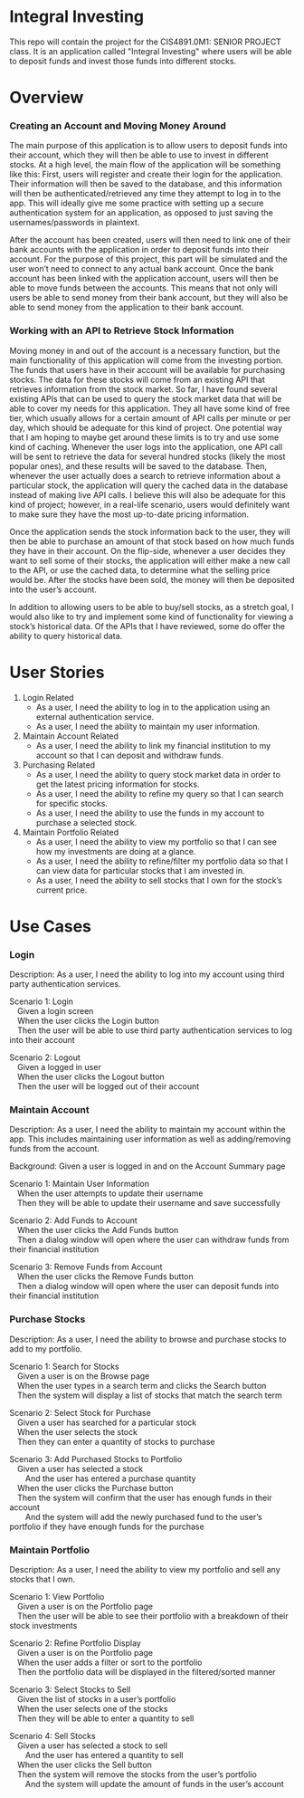 # Integral Investing
This repo will contain the project for the CIS4891.0M1: SENIOR PROJECT class. It is an application called "Integral Investing" where users will be able to deposit funds and invest those funds into different stocks.

# Overview
### Creating an Account and Moving Money Around
	
The main purpose of this application is to allow users to deposit funds into their account, which they will then be able to use to invest in different stocks. At a high level, the main flow of the application will be something like this: First, users will register and create their login for the application. Their information will then be saved to the database, and this information will then be authenticated/retrieved any time they attempt to log in to the app. This will ideally give me some practice with setting up a secure authentication system for an application, as opposed to just saving the usernames/passwords in plaintext.
 
After the account has been created, users will then need to link one of their bank accounts with the application in order to deposit funds into their account. For the purpose of this project, this part will be simulated and the user won’t need to connect to any actual bank account. Once the bank account has been linked with the application account, users will then be able to move funds between the accounts. This means that not only will users be able to send money from their bank account, but they will also be able to send money from the application to their bank account.

### Working with an API to Retrieve Stock Information
	
Moving money in and out of the account is a necessary function, but the main functionality of this application will come from the investing portion. The funds that users have in their account will be available for purchasing stocks. The data for these stocks will come from an existing API that retrieves information from the stock market. So far, I have found several existing APIs that can be used to query the stock market data that will be able to cover my needs for this application. They all have some kind of free tier, which usually allows for a certain amount of API calls per minute or per day, which should be adequate for this kind of project. One potential way that I am hoping to maybe get around these limits is to try and use some kind of caching. Whenever the user logs into the application, one API call will be sent to retrieve the data for several hundred stocks (likely the most popular ones), and these results will be saved to the database. Then, whenever the user actually does a search to retrieve information about a particular stock, the application will query the cached data in the database instead of making live API calls. I believe this will also be adequate for this kind of project; however, in a real-life scenario, users would definitely want to make sure they have the most up-to-date pricing information.
	
Once the application sends the stock information back to the user, they will then be able to purchase an amount of that stock based on how much funds they have in their account. On the flip-side, whenever a user decides they want to sell some of their stocks, the application will either make a new call to the API, or use the cached data, to determine what the selling price would be. After the stocks have been sold, the money will then be deposited into the user’s account.
	
In addition to allowing users to be able to buy/sell stocks, as a stretch goal, I would also like to try and implement some kind of functionality for viewing a stock’s historical data. Of the APIs that I have reviewed, some do offer the ability to query historical data.

# User Stories
1. Login Related
   - As a user, I need the ability to log in to the application using an external authentication service. 
   - As a user, I need the ability to maintain my user information.
2. Maintain Account Related
   - As a user, I need the ability to link my financial institution to my account so that I can deposit and withdraw funds.
3. Purchasing Related
   - As a user, I need the ability to query stock market data in order to get the latest pricing information for stocks. 
   - As a user, I need the ability to refine my query so that I can search for specific stocks.
   - As a user, I need the ability to use the funds in my account to purchase a selected stock.
4. Maintain Portfolio Related
   - As a user, I need the ability to view my portfolio so that I can see how my investments are doing at a glance.
   - As a user, I need the ability to refine/filter my portfolio data so that I can view data for particular stocks that I am invested in.
   - As a user, I need the ability to sell stocks that I own for the stock’s current price.

# Use Cases
### Login
Description: As a user, I need the ability to log into my account using third party authentication services.

Scenario 1: Login
</br>&emsp;Given a login screen
</br>&emsp;When the user clicks the Login button
</br>&emsp;Then the user will be able to use third party authentication services to log into their account

Scenario 2: Logout
</br>&emsp;Given a logged in user
</br>&emsp;When the user clicks the Logout button
</br>&emsp;Then the user will be logged out of their account

### Maintain Account
Description: As a user, I need the ability to maintain my account within the app. This includes maintaining user information as well as adding/removing funds from the account.

Background: Given a user is logged in and on the Account Summary page

Scenario 1: Maintain User Information
</br>&emsp;When the user attempts to update their username
</br>&emsp;Then they will be able to update their username and save successfully

Scenario 2: Add Funds to Account
</br>&emsp;When the user clicks the Add Funds button
</br>&emsp;Then a dialog window will open where the user can withdraw funds from their financial institution

Scenario 3: Remove Funds from Account
</br>&emsp;When the user clicks the Remove Funds button
</br>&emsp;Then a dialog window will open where the user can deposit funds into their financial institution

### Purchase Stocks
Description: As a user, I need the ability to browse and purchase stocks to add to my portfolio.

Scenario 1: Search for Stocks
</br>&emsp;Given a user is on the Browse page
</br>&emsp;When the user types in a search term and clicks the Search button
</br>&emsp;Then the system will display a list of stocks that match the search term

Scenario 2: Select Stock for Purchase
</br>&emsp;Given a user has searched for a particular stock
</br>&emsp;When the user selects the stock
</br>&emsp;Then they can enter a quantity of stocks to purchase

Scenario 3: Add Purchased Stocks to Portfolio
</br>&emsp;Given a user has selected a stock 
</br>&emsp;&emsp;And the user has entered a purchase quantity
</br>&emsp;When the user clicks the Purchase button
</br>&emsp;Then the system will confirm that the user has enough funds in their account
</br>&emsp;&emsp;And the system will add the newly purchased fund to the user’s portfolio if they have enough funds for the purchase

### Maintain Portfolio
Description: As a user, I need the ability to view my portfolio and sell any stocks that I own.

Scenario 1: View Portfolio
</br>&emsp;Given a user is on the Portfolio page
</br>&emsp;Then the user will be able to see their portfolio with a breakdown of their stock investments

Scenario 2: Refine Portfolio Display
</br>&emsp;Given a user is on the Portfolio page
</br>&emsp;When the user adds a filter or sort to the portfolio
</br>&emsp;Then the portfolio data will be displayed in the filtered/sorted manner

Scenario 3: Select Stocks to Sell
</br>&emsp;Given the list of stocks in a user’s portfolio
</br>&emsp;When the user selects one of the stocks
</br>&emsp;Then they will be able to enter a quantity to sell

Scenario 4: Sell Stocks
</br>&emsp;Given a user has selected a stock to sell
</br>&emsp;&emsp;And the user has entered a quantity to sell
</br>&emsp;When the user clicks the Sell button
</br>&emsp;Then the system will remove the stocks from the user’s portfolio
</br>&emsp;&emsp;And the system will update the amount of funds in the user’s account

